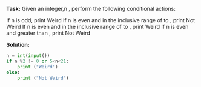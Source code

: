 **Task:** 
Given an integer,n , perform the following conditional actions:

If n is odd, print Weird
If n is even and in the inclusive range of  to , print Not Weird
If n  is even and in the inclusive range of  to , print Weird
If n is even and greater than , print Not Weird

**Solution:**
```python
n = int(input())
if n %2 != 0 or 5<n<21:
    print ("Weird")
else:
    print ("Not Weird")
```
